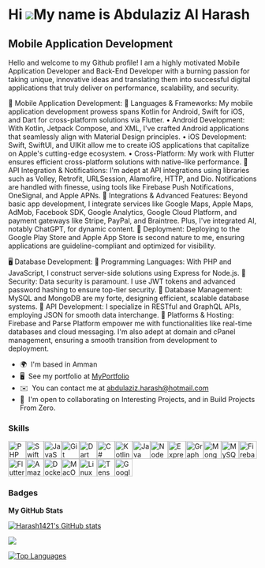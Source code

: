 Hi ![](https://user-images.githubusercontent.com/18350557/176309783-0785949b-9127-417c-8b55-ab5a4333674e.gif)My name is Abdulaziz Al Harash
===========================================================================================================================================

Mobile Application Development
------------------------------

Hello and welcome to my Github profile! I am a highly motivated Mobile Application Developer and Back-End Developer with a burning passion for taking unique, innovative ideas and translating them into successful digital applications that truly deliver on performance, scalability, and security.

📱 Mobile Application Development:
🔹 Languages & Frameworks: My mobile application development prowess spans Kotlin for Android, Swift for iOS, and Dart for cross-platform solutions via Flutter.
• Android Development: With Kotlin, Jetpack Compose, and XML, I've crafted Android applications that seamlessly align with Material Design principles.
• iOS Development: Swift, SwiftUI, and UIKit allow me to create iOS applications that capitalize on Apple's cutting-edge ecosystem.
• Cross-Platform: My work with Flutter ensures efficient cross-platform solutions with native-like performance.
🔹 API Integration & Notifications: I'm adept at API integrations using libraries such as Volley, Retrofit, URLSession, Alamofire, HTTP, and Dio. Notifications are handled with finesse, using tools like Firebase Push Notifications, OneSignal, and Apple APNs.
🔹 Integrations & Advanced Features: Beyond basic app development, I integrate services like Google Maps, Apple Maps, AdMob, Facebook SDK, Google Analytics, Google Cloud Platform, and payment gateways like Stripe, PayPal, and Braintree. Plus, I've integrated AI, notably ChatGPT, for dynamic content.
🔹 Deployment: Deploying to the Google Play Store and Apple App Store is second nature to me, ensuring applications are guideline-compliant and optimized for visibility.

🖥️ Database Development:
🔹 Programming Languages: With PHP and JavaScript, I construct server-side solutions using Express for Node.js.
🔹 Security: Data security is paramount. I use JWT tokens and advanced password hashing to ensure top-tier security.
🔹 Database Management: MySQL and MongoDB are my forte, designing efficient, scalable database systems.
🔹 API Development: I specialize in RESTful and GraphQL APIs, employing JSON for smooth data interchange.
🔹 Platforms & Hosting: Firebase and Parse Platform empower me with functionalities like real-time databases and cloud messaging. I'm also adept at domain and cPanel management, ensuring a smooth transition from development to deployment.

* 🌍  I'm based in Amman
* 🖥️  See my portfolio at [MyPortfolio](http://abdharash.me)
* ✉️  You can contact me at [abdulaziz.harash@hotmail.com](mailto:abdulaziz.harash@hotmail.com)
* 🤝  I'm open to collaborating on Interesting Projects, and in Build Projects From Zero.

### Skills


<p align="left">
<a href="https://www.php.net/" target="_blank" rel="noreferrer"><img src="https://raw.githubusercontent.com/danielcranney/readme-generator/main/public/icons/skills/php-colored.svg" width="36" height="36" alt="PHP" /></a><a href="https://developer.apple.com/swift/" target="_blank" rel="noreferrer"><img src="https://raw.githubusercontent.com/danielcranney/readme-generator/main/public/icons/skills/swift-colored.svg" width="36" height="36" alt="Swift" /></a><a href="https://developer.mozilla.org/en-US/docs/Web/JavaScript" target="_blank" rel="noreferrer"><img src="https://raw.githubusercontent.com/danielcranney/readme-generator/main/public/icons/skills/javascript-colored.svg" width="36" height="36" alt="JavaScript" /></a><a href="https://git-scm.com/" target="_blank" rel="noreferrer"><img src="https://raw.githubusercontent.com/danielcranney/readme-generator/main/public/icons/skills/git-colored.svg" width="36" height="36" alt="Git" /></a><a href="https://dart.dev/" target="_blank" rel="noreferrer"><img src="https://raw.githubusercontent.com/danielcranney/readme-generator/main/public/icons/skills/dart-colored.svg" width="36" height="36" alt="Dart" /></a><a href="https://docs.microsoft.com/en-us/dotnet/csharp/" target="_blank" rel="noreferrer"><img src="https://raw.githubusercontent.com/danielcranney/readme-generator/main/public/icons/skills/csharp-colored.svg" width="36" height="36" alt="C#" /></a><a href="https://kotlinlang.org/" target="_blank" rel="noreferrer"><img src="https://raw.githubusercontent.com/danielcranney/readme-generator/main/public/icons/skills/kotlin-colored.svg" width="36" height="36" alt="Kotlin" /></a><a href="https://www.oracle.com/java/" target="_blank" rel="noreferrer"><img src="https://raw.githubusercontent.com/danielcranney/readme-generator/main/public/icons/skills/java-colored.svg" width="36" height="36" alt="Java" /></a><a href="https://nodejs.org/en/" target="_blank" rel="noreferrer"><img src="https://raw.githubusercontent.com/danielcranney/readme-generator/main/public/icons/skills/nodejs-colored.svg" width="36" height="36" alt="NodeJS" /></a><a href="https://expressjs.com/" target="_blank" rel="noreferrer"><img src="https://raw.githubusercontent.com/danielcranney/readme-generator/main/public/icons/skills/express-colored.svg" width="36" height="36" alt="Express" /></a><a href="https://graphql.org/" target="_blank" rel="noreferrer"><img src="https://raw.githubusercontent.com/danielcranney/readme-generator/main/public/icons/skills/graphql-colored.svg" width="36" height="36" alt="GraphQL" /></a><a href="https://www.mongodb.com/" target="_blank" rel="noreferrer"><img src="https://raw.githubusercontent.com/danielcranney/readme-generator/main/public/icons/skills/mongodb-colored.svg" width="36" height="36" alt="MongoDB" /></a><a href="https://www.mysql.com/" target="_blank" rel="noreferrer"><img src="https://raw.githubusercontent.com/danielcranney/readme-generator/main/public/icons/skills/mysql-colored.svg" width="36" height="36" alt="MySQL" /></a><a href="https://firebase.google.com/" target="_blank" rel="noreferrer"><img src="https://raw.githubusercontent.com/danielcranney/readme-generator/main/public/icons/skills/firebase-colored.svg" width="36" height="36" alt="Firebase" /></a><a href="https://flutter.dev/" target="_blank" rel="noreferrer"><img src="https://raw.githubusercontent.com/danielcranney/readme-generator/main/public/icons/skills/flutter-colored.svg" width="36" height="36" alt="Flutter" /></a><a href="https://aws.amazon.com" target="_blank" rel="noreferrer"><img src="https://raw.githubusercontent.com/danielcranney/readme-generator/main/public/icons/skills/aws-colored.svg" width="36" height="36" alt="Amazon Web Services" /></a><a href="https://www.docker.com/" target="_blank" rel="noreferrer"><img src="https://raw.githubusercontent.com/danielcranney/readme-generator/main/public/icons/skills/docker-colored.svg" width="36" height="36" alt="Docker" /></a><a href="https://apple.com" target="_blank" rel="noreferrer"><img src="https://raw.githubusercontent.com/danielcranney/readme-generator/main/public/icons/skills/macos-colored.svg" width="36" height="36" alt="MacOS" /></a><a href="https://www.linux.org" target="_blank" rel="noreferrer"><img src="https://raw.githubusercontent.com/danielcranney/readme-generator/main/public/icons/skills/linux-colored.svg" width="36" height="36" alt="Linux" /></a><a href="https://www.tensorflow.org/" target="_blank" rel="noreferrer"><img src="https://raw.githubusercontent.com/danielcranney/readme-generator/main/public/icons/skills/tensorflow-colored.svg" width="36" height="36" alt="TensorFlow" /></a><a href="https://cloud.google.com/" target="_blank" rel="noreferrer"><img src="https://raw.githubusercontent.com/danielcranney/readme-generator/main/public/icons/skills/googlecloud-colored.svg" width="36" height="36" alt="Google Cloud" /></a>
</p>

### Badges

<b>My GitHub Stats</b>

<a href="http://www.github.com/Harash1421"><img src="https://github-readme-stats.vercel.app/api?username=Harash1421&show_icons=true&hide=stars,issues,&count_private=true&title_color=3382ed&text_color=ffffff&icon_color=0891b2&bg_color=22272e&hide_border=true&show_icons=true" alt="Harash1421's GitHub stats" /></a>

<a href="http://www.github.com/Harash1421"><img src="https://github-readme-streak-stats.herokuapp.com/?user=Harash1421&stroke=ffffff&background=22272e&ring=3382ed&fire=3382ed&currStreakNum=ffffff&currStreakLabel=3382ed&sideNums=ffffff&sideLabels=ffffff&dates=ffffff&hide_border=true" /></a>

<a href="https://github.com/Harash1421" align="left"><img src="https://github-readme-stats.vercel.app/api/top-langs/?username=Harash1421&langs_count=10&title_color=3382ed&text_color=ffffff&icon_color=0891b2&bg_color=22272e&hide_border=true&locale=en&custom_title=Top%20%Languages" alt="Top Languages" /></a>
